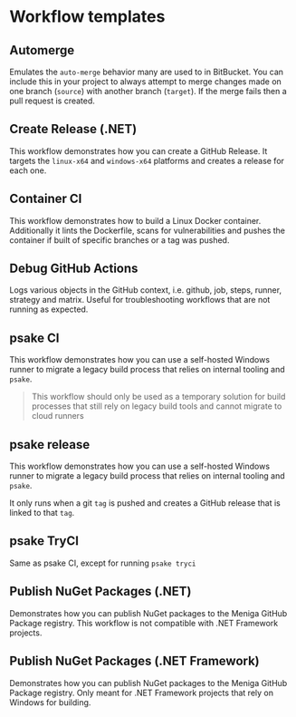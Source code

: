 # Workflow templates

## Automerge

Emulates the `auto-merge` behavior many are used to in BitBucket.
You can include this in your project to always attempt to merge changes
made on one branch (`source`) with another branch (`target`). If the merge
fails then a pull request is created.

## Create Release (.NET)

This workflow demonstrates how you can create a GitHub Release. It targets the 
`linux-x64` and `windows-x64` platforms and creates a release for each one.

## Container CI

This workflow demonstrates how to build a Linux Docker container. 
Additionally it lints the Dockerfile, scans for vulnerabilities and pushes 
the container if built of specific branches or a tag was pushed.

## Debug GitHub Actions

Logs various objects in the GitHub context, i.e. github, job, steps, runner, 
strategy and matrix. Useful for troubleshooting workflows that are not running
as expected.

## psake CI

This workflow demonstrates how you can use a self-hosted Windows runner
to migrate a legacy build process that relies on internal tooling and `psake`.

> This workflow should only be used as a temporary solution for build processes
that still rely on legacy build tools and cannot migrate to cloud runners 

## psake release

This workflow demonstrates how you can use a self-hosted Windows runner
to migrate a legacy build process that relies on internal tooling and `psake`.

It only runs when a git `tag` is pushed and creates a GitHub release that is
linked to that `tag`.

## psake TryCI

Same as psake CI, except for running `psake tryci`

## Publish NuGet Packages (.NET)

Demonstrates how you can publish NuGet packages to the Meniga GitHub Package
registry. This workflow is not compatible with .NET Framework projects.

## Publish NuGet Packages (.NET Framework)

Demonstrates how you can publish NuGet packages to the Meniga GitHub Package
registry. Only meant for .NET Framework projects that rely on Windows for 
building.
